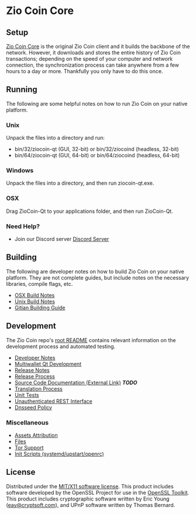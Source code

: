 Zio Coin Core
=====================

Setup
---------------------
[Zio Coin Core](http://savebitcoin.io) is the original Zio Coin client and it builds the backbone of the network. However, it downloads and stores the entire history of Zio Coin transactions; depending on the speed of your computer and network connection, the synchronization process can take anywhere from a few hours to a day or more. Thankfully you only have to do this once.

Running
---------------------
The following are some helpful notes on how to run Zio Coin on your native platform.

### Unix

Unpack the files into a directory and run:

- bin/32/ziocoin-qt (GUI, 32-bit) or bin/32/ziocoind (headless, 32-bit)
- bin/64/ziocoin-qt (GUI, 64-bit) or bin/64/ziocoind (headless, 64-bit)

### Windows

Unpack the files into a directory, and then run ziocoin-qt.exe.

### OSX

Drag ZioCoin-Qt to your applications folder, and then run ZioCoin-Qt.

### Need Help?

* Join our Discord server [Discord Server](https://discord.savebitcoin.io)

Building
---------------------
The following are developer notes on how to build Zio Coin on your native platform. They are not complete guides, but include notes on the necessary libraries, compile flags, etc.

- [OSX Build Notes](build-osx.md)
- [Unix Build Notes](build-unix.md)
- [Gitian Building Guide](gitian-building.md)

Development
---------------------
The Zio Coin repo's [root README](https://github.com/ziocoin/ziocoin/blob/master/README.md) contains relevant information on the development process and automated testing.

- [Developer Notes](developer-notes.md)
- [Multiwallet Qt Development](multiwallet-qt.md)
- [Release Notes](release-notes.md)
- [Release Process](release-process.md)
- [Source Code Documentation (External Link)](https://dev.visucore.com/bitcoin/doxygen/) ***TODO***
- [Translation Process](translation_process.md)
- [Unit Tests](unit-tests.md)
- [Unauthenticated REST Interface](REST-interface.md)
- [Dnsseed Policy](dnsseed-policy.md)

### Miscellaneous
- [Assets Attribution](assets-attribution.md)
- [Files](files.md)
- [Tor Support](tor.md)
- [Init Scripts (systemd/upstart/openrc)](init.md)

License
---------------------
Distributed under the [MIT/X11 software license](http://www.opensource.org/licenses/mit-license.php).
This product includes software developed by the OpenSSL Project for use in the [OpenSSL Toolkit](https://www.openssl.org/). This product includes
cryptographic software written by Eric Young ([eay@cryptsoft.com](mailto:eay@cryptsoft.com)), and UPnP software written by Thomas Bernard.
